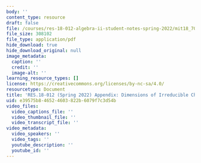 ```yaml
---
body: ''
content_type: resource
draft: false
file: /courses/res-18-012-algebra-ii-student-notes-spring-2022/mit18_702s22_append.pdf
file_size: 308102
file_type: application/pdf
hide_download: true
hide_download_original: null
image_metadata:
  caption: ''
  credit: ''
  image-alt: ''
learning_resource_types: []
license: https://creativecommons.org/licenses/by-nc-sa/4.0/
resourcetype: Document
title: 'RES.18-012 (Spring 2022) Appendix: Dimensions of Irreducible Characters'
uid: e39575b8-4652-4603-822b-6079f7c3d54b
video_files:
  video_captions_file: ''
  video_thumbnail_file: ''
  video_transcript_file: ''
video_metadata:
  video_speakers: ''
  video_tags: ''
  youtube_description: ''
  youtube_id: ''
---
```


